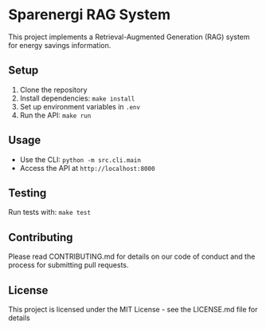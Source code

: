 # Sparenergi RAG System

This project implements a Retrieval-Augmented Generation (RAG) system for energy savings information.

## Setup

1. Clone the repository
2. Install dependencies: `make install`
3. Set up environment variables in `.env`
4. Run the API: `make run`

## Usage

- Use the CLI: `python -m src.cli.main`
- Access the API at `http://localhost:8000`

## Testing

Run tests with: `make test`

## Contributing

Please read CONTRIBUTING.md for details on our code of conduct and the process for submitting pull requests.

## License

This project is licensed under the MIT License - see the LICENSE.md file for details